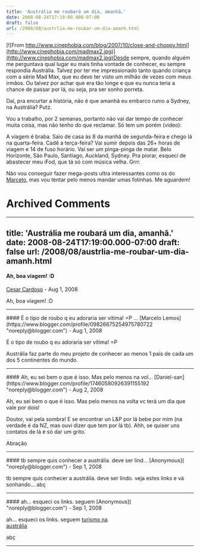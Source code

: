 ```yaml
---
title: 'Austrália me roubará um dia, amanhã.'
date: 2008-08-24T17:19:00.000-07:00
draft: false
url: /2008/08/austrlia-me-roubar-um-dia-amanh.html
---
```


[![From http://www.cinephobia.com/blog/2007/10/close-and-choppy.html](http://www.cinephobia.com/madmax2.jpg)](http://www.cinephobia.com/madmax2.jpg)Desde sempre, quando alguém me perguntava qual lugar eu mais tinha vontade de conhecer, eu sempre respondia Austrália. Talvez por ter me impressionado tanto quando criança com a série Mad Max, que eu devo ter visto um milhão de vezes com meus irmãos. Ou talvez por achar que era tão longe e que eu nunca teria a chance de passar por lá, ou seja, pra ser sonho porreta.  
  
Daí, pra encurtar a história, não é que amanhã eu embarco rumo a Sydney, na Austrália? Putz.  
  
Vou a trabalho, por 2 semanas, portanto não vai dar tempo de conhecer muita coisa, mas não tenho do que reclamar. Só tem um porém (video):  
  
  
  
  
A viagem é braba. Saio de casa às 8 da manhã de segunda-feira e chego lá na quarta-feira. Cadê a terça-feira? Vai sumir depois das 26+ horas de viagem e 14 de fuso horário. Vai ser um pinga-pinga de matar. Belo Horizonte, São Paulo, Santiago, Auckland, Sydney. Pra piorar, esqueci de abastecer meu iFod, que tá só com música velha. Grrr.  
  
Não vou conseguir fazer mega-posts ultra interessantes como os do [Marcelo](http://marcelolemos.blogspot.com/), mas vou tentar pelo menos mandar umas fotinhas. Me aguardem!
# Archived Comments
---
title: 'Austrália me roubará um dia, amanhã.'
date: 2008-08-24T17:19:00.000-07:00
draft: false
url: /2008/08/austrlia-me-roubar-um-dia-amanh.html
---

#### Ah, boa viagem! :D
[Cesar Cardoso](https://www.blogger.com/profile/18013051280920058606 "noreply@blogger.com") - <time datetime="2008-08-24T20:24:00.000-07:00">Aug 1, 2008</time>

Ah, boa viagem! :D
<hr />
#### É o tipo de roubo q eu adoraria ser vítima! =P  
...
[Marcelo Lemos](https://www.blogger.com/profile/09826675254975780722 "noreply@blogger.com") - <time datetime="2008-08-25T11:00:00.000-07:00">Aug 1, 2008</time>

É o tipo de roubo q eu adoraria ser vítima! =P  
  
Austrália faz parte do meu projeto de conhecer ao menos 1 país de cada um dos 5 continentes do mundo.
<hr />
#### Ah, eu sei bem o que é isso. Mas pelo menos na vol...
[Daniel-san](https://www.blogger.com/profile/17460580926391155192 "noreply@blogger.com") - <time datetime="2008-08-26T10:32:00.000-07:00">Aug 2, 2008</time>

Ah, eu sei bem o que é isso. Mas pelo menos na volta vc terá um dia que vale por dois!  
  
Doutor, vai pela sombra! E se encontrar un L&P por lá bebe por mim (na verdade é da NZ, mas ouvi dizer que tem por lá tb). Ahh, se quiser uns contatos de lá é só dar um grito.  
  
Abração
<hr />
#### tb sempre quis conhecer a austrália. deve ser lind...
[Anonymous]( "noreply@blogger.com") - <time datetime="2008-09-21T19:55:00.000-07:00">Sep 1, 2008</time>

tb sempre quis conhecer a austrália. deve ser lindo. veja estes links e vá sonhando... abç
<hr />
#### ah... esqueci os links. seguem
[Anonymous]( "noreply@blogger.com") - <time datetime="2008-09-21T19:55:00.001-07:00">Sep 1, 2008</time>

ah... esqueci os links. seguem [turismo na  
austrália](http://www.hotel-turismo-guia.com/australia.htm)  
  
abç
<hr />

